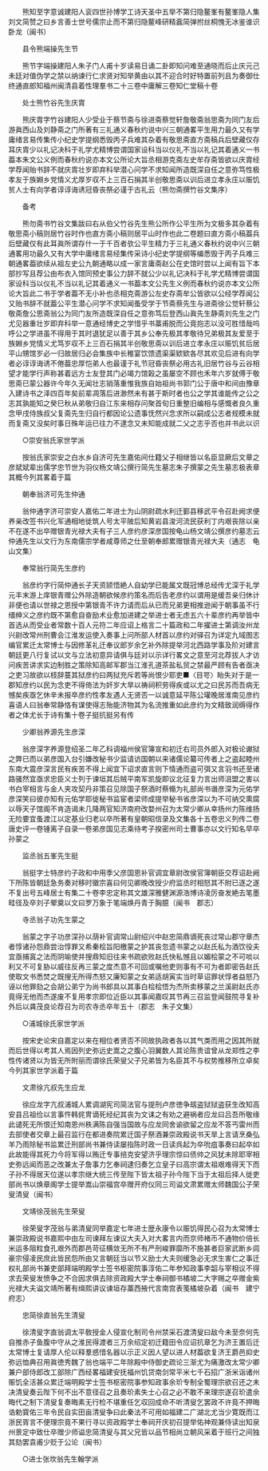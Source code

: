<!-- { "loadSidebar": true } -->
　　熊知至字意诚建阳人衮四世孙博学工诗天圣中五举不第归隐鳌峯有鳌峯隐人集刘文简赞之曰乡言善士世号儒宗止而不第归隐鳌峰研精蠧简弹拊丝桐愧无冰鉴谁识卧龙（闽书）

　　县令熊端操先生节

　　熊节字端操建阳人朱子门人甫十岁读易日诵二卦即知问难至通晓而后止庆元己未廷对值伪学之禁以纳谏行仁求贤对知举黄由以其不迎合时好特置前列且为奏御仕终通直郎知福州闽清县着性理羣书二十三卷中庸解三卷知仁堂稿十卷

　　处士熊竹谷先生庆胄

　　熊庆胄字竹谷建阳人少受业于蔡节斋与徐进斋蔡觉轩詹敬斋翁思斋为同门友后游眞西山及刘静斋之门所著有三礼通义春秋约说中兴三朝通畧平生用力最久又有学庸绪言易传集传小纪史学提纲悉毁丙子兵难其杂着有敬思斋直方斋稿兵后壁藏仅存耳庆胄少以礼记决科于礼学尤精博尝谓国家设科当以仪礼不当以礼记其着通义一书葢本朱文公义例而春秋约说亦本文公所论大旨丞相游克斋左史牟存斋皆欲以庆胄经学荐闻贻书辞不就庆胄壮岁即弃科举潜心问学不求知闻所造既深自任之意弥笃性极孝友于族婣乡党情义尤厚岁収不上三百石捐其半创敬思斋以训后进立孝永庄以赈饥贫人士有向学者谆谆诲诱冠昏丧祭必谨于古礼云（熊勿斋撰竹谷文集序）

　　备考

　　熊勿斋书竹谷文集跋曰右从伯父竹谷先生熊公所作公平生所为文极多其杂着有敬思斋小稿则居竹谷时作也直方斋小稿则居平山时作也此二卷题曰直方斋小稿葢兵后壁藏仅有此耳眞所谓存什一于千百者欤公平生精力于三礼通义春秋约说中兴三朝通畧用功最久又有大学中庸绪言易经集传采诗小纪史学提纲等编悉毁于丙子兵难三朝通畧葢欲续从祖左史公九朝通略以成一家言庸斋赵公在史馆时尝以上闻有旨下本部抄写且荐公由布衣入馆同预史事公力辞不就公少以礼记决科于礼学尤精博尝谓国家设科当以仪礼不当以礼记其着通义一书葢本文公先生义例而春秋约说亦本文公所论大旨此二书于学者葢不无小补也丞相克斋游公左史存斋牟公皆欲以公经学荐闻公又贻书辞不就葢公平生潜心问学不求知闻蚤受学于节斋蔡先生与进斋徐公觉轩蔡公敬斋詹公思斋翁公为同门友所造既深自任之意弥笃后登西山眞先生静斋刘先生之门尤见器重壮岁即弃科举一意通经博史之学惜乎书藁甫脱而公竟抱志以没可胜惜哉呜呼公之学进虽不得用于其时退犹足以善于其乡公奉先极其孝敬待兄弟极其友爱至于族婣乡党情义尤笃岁収不上三百石捐其半创敬思斋以训后进立孝永庄以赈饥贫后居平山甥馆岁必一归故居归必会集族中长稚宴饮馈遗渠渠欵欵各尽其欢见后进有向学者必谆谆诲诱不倦葢忠厚恺弟人也最谨于礼节冠昏丧祭必用古礼旧居竹谷与云谷相望才能学行声称甚着远方士友登其门必竭力馆榖之虽屡空不顾也禾年六岁就傅于敬思斋已蒙公器许今年久无闻壮志销落重惟我族自始祖尚书郭门公于唐中和间由豫章入建诗书之泽四百年矣前辈凋落后进渺然未有甚于斯时者也公之学其谁能传之公之志其孰能知之癸巳秋从弟敬归自江东来相存问聚首旬日重整旧编相与感慨者良久重念甲戌侍族叔父复斋先生归自行都因论公遗事怃然兴念求所以嗣成公志者规模未就而复斋又没矣时事日殊年运已往力不逮念又未知能成就二父之志乎否也并书此以识

　　○崇安翁氏家世学派

　　按翁氏家崇安之白水乡自济可先生嘉佑间仕籍父子相继皆以名臣显厥后文章之彦斌斌辈出儒学忠节世为羽仪杨文靖公撰行简先生墓志朱子撰蒙之先生墓志极表章其概今列其畧着于篇

　　朝奉翁济可先生仲通

　　翁仲通字济可崇安人嘉佑二年进士为山阴尉疏水利迁鄞县移武平令召赴阙求便养亲改签书兴化军通相地徙筑人号太平陂后知黄岩县浚河流民获利丁内艰丧除以亲不在遂不出卒赠银青光禄大夫有子三人彦约彦深彦国按龟山杨文靖公撰彦约墓志云仲通先生以文行为东南儒宗学者咸尊师之仕至朝奉郎累赠银青光禄大夫（通志　龟山文集）

　　奉常翁行简先生彦约

　　翁彦约字行简仲通长子天资颕悟絶人自幼学已能属文既冠博总经传尤深于礼学元丰末游上庠银青赠公外除造朝欲候彦约策名而后告老彦约以谓用是缓吾亲归休计非便也请以世禄之恩授中第银青不许力请而后从已而兄弟更相推逊闻于朝事虽不行缙绅义之彦约既不第愈自奋励术业愈加进建之举进士者无虑五六十辈彦约再举皆中首选从而受业者常数十百人元符二年应诏上格言二十篇政和二年擢进士第调汝州龙兴尉改常州刑曹会江淮发运使入奏事上问所部人材首以彦约对驿召为详定九域图志编官累迁太常博士与因修革礼迁奉议郎岁余乞补外除提举河北西路学事及阶对建言朝廷更八行复试以文与立法初意异请俱与廷对以示详行畧文之意至河北荐拔人才访问疾苦讲求实边制胜之策除知高邮军郡当江淮孔道茶盐私贸之禁最严顾有告者亟决之吏习故欲以枝辞蔓其狱彦约曰两狱充斥若等尚恨少耶吏■〈目咢〉眙失对于是一郡知彦约以民为念吏不得倚法为奸岁大旱以祷祠积劳得疾或以尤之曰民苏而吾病无憾矣疾亟乞休辛未报卒彦约性孝友遇人无贤否一以诚意延平陈公瓘晚居淮南见彦约喜语人曰翁奉常静恪有谋使得志殆能济物其为名流推重如此彦约为文精致润缛得作者之体尤长于诗有集十卷子挺抗挺另有传

　　少卿翁养源先生彦深

　　翁彦深字养源登绍圣二年乙科调福州侯官簿宣和初迁右司员外郎入对极论谳狱之弊已而以弟彦国入台引嫌改秘书少监请访国朝以来诸儒论纂可传者上之盗起睦州东南大震彦深言民有疾苦不得上闻宜下诏求直言则下情通而盗可弭又言羽书还至诸路骚然宜亟求忠臣义士列于谏垣其后贼平南军凯旋即议北征复力言出师沮盟之害以书白宰相言与金人夹攻契丹非策召见除国子祭酒时蔡翛为礼部尚书谮彦深为元佑学彦深笑曰彼亦知有元佑学耶徙秘书监宦者梁师成提举秘书省彦深以为不可纳交熏腐以辱天子馆阁不肯造谒未几降两官知济南府改婺州召为太常少卿从幸扬州力陈维扬无险要宜蚤渡江以定基业归老以卒所著有皇朝昭信录及文集各十五卷忠义列传二卷唐史评一卷锺离子自录一卷弟彦国见志乘待考子揆密州司士曹事亦以文行知名早卒孙蒙之

　　监丞翁五峯先生挺

　　翁挺字士特彦约子政和中用季父彦国恩补官调宜章尉改侯官簿朝臣交荐诏赴阙下所陈皆朝廷急务奏对移时徽宗喜曰何见卿晚改授少府监丞时相怒其不附已逐之遂不复出号五峰居士有集二十卷李忠定称其文雄深雅健渊源浩博诗凌厉奋发絶去笔墨畦径及卒刘子翚奠以文曰罗万象于笔端焕丹青于胸臆（闽书　郡志）

　　寺丞翁子功先生蒙之

　　翁蒙之字子功彦深孙以荫补官调常山尉绍兴中赵忠简鼎谪死丧过常山郡守章杰者惇诸孙怨鼎尝治惇罪又希秦桧旨阳檄蒙之护其丧忽遗书蒙之以赵氏私为酒饮役夫宜亟捕寘之法而阴喻使并搜鼎知旧往来书疏欲败赵氏快私憾且以媚桧蒙之不可啖以利又不可复胁以威往反再三蒙之度杰意不可回或嘱他吏则事有不可为者即密告赵氏使取文书悉焚之既搜无所得杰怒又廉知蒙之女弟适胡寅实当时草诏罪状惇者益怒乃诬以他罪劾之会胡公弟宁为尚书郎具以其事白桧桧悟为杰所卖移蒙之兰溪尉赵氏亦竟得无他而杰遂废不复用孝宗即位近臣以其事闻嘉叹其节再三召监登闻鼓院寻复补外后以龚茂良论荐召为司农寺丞卒年五十（郡志　朱子文集）

　　○浦城徐氏家世学派

　　按宋史论宋自嘉定以来在相位者贤否不同故执政者各以其气类而用之因其所就而后世得以考其人焉因列史弥远史嵩之之腹心羽翼数人其论陈贵谊曾从龙郑性之李性传诸贤以为皆无所附丽而谓徐氏荣叟父子兄弟皆为名臣其不与权势推移所立卓矣今列其家世学派着于篇

　　文肃徐亢叔先生应龙

　　徐应龙字亢叔浦城人累调湖宪司简法官与提刑卢彦徳争刼盗狱狱盗获生改知高安县吕祖俭以言事忤韩侂冑谪死经纪其丧为文诔之有劝之避祸者应龙曰吕吾所敬缘此谴死无所恨迁知南恩州秩满陈自强当国故与应龙同舍谕欲留之应龙不答丐雷州而去部使者交章上最召监行在都进奏院累迁国子祭酒兼崇政殿说书天旱上言请烹桑弘羊乃雨除秘书监累迁刑部尚书兼侍读屡指陈时政一日读呉起为卒吮疽事奏曰起卒如此故能得其死力今将军得以贿迁专事掊克安望济乎理宗惊曰债帅之风犹未除耶宰相史弥远闻而恶之改兼太子詹事力乞奉祠逮归奏乞立皇子曰高宗谓太祖艰难得天下而子孙不得居天位遂以孝宗继大统三传至陛下皆太祖子孙今陛下当于太祖后择人徙吏部尚书以焕章阁学士提举嵩山崇福宫卒赠开府仪同三司谥文肃累赠太师魏国公子荣叟清叟（闽书）

　　文靖徐茂翁先生荣叟

　　徐荣叟字茂翁与弟清叟同举嘉定七年进士歴永康令以赈饥得民心召为太常博士兼崇政殿说书嘉熙中由左司谏拜左谏议大夫入对大畧言内而京师楮币不通物价倍长米运多阻粒食孔艰外而郡邑苛征横敛无所不有严刑峻罪靡所不施甚者巨家武断乡闾豪宗侵凌民庶此皆民怨所由又言朝廷当以节义励士大夫则缓急必无求生害仁之事迁权礼部尚书兼吏部拜端明殿学士签书枢密院事淳佑二年参知政事李韶与宰相议不得求去荣叟发愤争之不合因求俱去除资政殿大学士奉祠御书橘坡二大字赐之卒赠金紫光禄大夫谥文靖所著有缉熙讲议谏垣存藁西掖代言南宫表笺橘坡杂着（闽书　建宁府志） 

　　忠简徐直翁先生清叟

　　徐清叟字直翁调太平敎授金人侵宣化制司令州禁采石渡清叟曰敌今未至奈何先自推赤子鱼腹中守从之淮民得渡者三万余绍定初迁籍田令应诏抗章乞为济王置后迁太常博士复请厚人伦以释羣惑惜名器以示正义因人望以进人材葢欲复济王爵邑抑史弥远恤典召用眞徳秀魏了翁也端平二年除殿中侍御史疏论三渐尤为痛激改太常少卿兼户部侍郎改工部除广西经畧福建安抚福州饥贷南剑常平米七千石招广浙米诣诸州赈饥全活甚众累迁端明殿学士签书枢密院事参知政事余玠专制全蜀理宗欲召还之未决清叟奏云陛下何不出不意径召之且奏玠素失士心召之必不敢不来理宗遂召玠遣余晦代之制下清叟复奏晦素无行检不堪重任乞収回成命不听清叟乞罢政不许竟不押晦诰勅寳佑三年令民自实田亩清叟争曰此秦法不可用如福建二广湖北尤当少寛既而江浙民胥言不便理宗竟不果行寻以资政殿学士奉祠开庆初召提举佑神观兼侍读出知泉州景定中致仕卒赠少师谥忠简清叟与其父兄皆以品节相尚立朝风采着于班行之间独其劾罢袁甫少贬于公论（闽书）

　　○进士张坎翁先生翰学派

